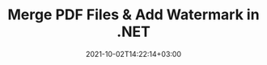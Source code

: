 ---
############################# Static ############################
layout: "autogen"
date: 2021-10-02T14:22:14+03:00
draft: false
path: "total/net/merger/pdf/"

############################# Head ############################
head_title: "Merge & Split PDF Files and Add Watermarks in C# .NET"
head_description: ".NET documents merger library to combine multiple PDF files into a single file by joining selective number of pages or a range of pages from multiple source documents into one."

############################# Header ############################
title: "Merge PDF Files & Add Watermark in .NET"
description: ".NET documents merger API to combine multiple PDF files into a single file by joining selective number of pages or a range of pages from multiple source documents into one. Perform single document operations such as move, remove, rotate, swap and extract pages or split a single PDF document into several resultant documents."

############################# SubMenu ############################
submenu:
    enable: false

############################# Content ############################
content:
    enable: true
    block:
    - title_left: "Merge PDF Files & Add Watermark in C#"
      content_left: |
          Join PDF files in C# .NET and add text or image watermarks to the single resultant document in .NET (C#, VB.NET, ASP.NET & .NET Core) applications.

          -   Instantiate **Merger** with input PDF document
          -   Call **Join** method of **Merger** class instance and pass second source document path
          -   Call **Save** method of **Merger** class instance to save merged document
          -   Instantiate **Watermarker** with merged PDF document as created above
          -   Create the **TextWatermark** object & set watermark properties
          -   Add watermark and save watermarked PDF
          
      title_right: "Source Document Information Extraction"
      content_right: |
          You require `GroupDocs.Merger` & `GroupDocs.Watermark` namespaces to perform single and multiple documents merging operations within PDF, Microsoft Office, HTML, OpenDocument and many other document formats. Explore other [.NET APIs for Office documents](https://products.conholdate.com/total/net/) as offered by Conholdate.Total.
          
          Get the respective assembly files from the [downloads](https://downloads.conholdate.com/total/net) or fetch the whole package from [Nuget](https://www.nuget.org/packages/Conholdate.Total/) to add 'Conholdate.Total` directly in your workspace.
          
      code: |
          ```cs {linenos=false}
          // Merge PDF files using GroupDocs.Merger API
          // Instantiate Merger with input PDF document
          using (Merger merger = new Merger("input1.pdf"))
          {
              // Call Join method of Merger class instance and pass second source document path
              merger.Join("input2.pdf");

              // Call Save method of Merger class instance to save merged document
              merger.Save("merged.pdf");
          }

          // Add text watermark to PDF document
          // Instantiate Watermarker with merged PDF document created above
          // GroupDocs.Merger created Output folder and save merged.pdf there
          // We will load merged.pdf document from Output folder
          using (Watermarker watermarker = new Watermarker("Output/merged.pdf"))
          {
              // Initialize the Font to be used for watermark
              Font font = new Font("Arial", 19, FontStyle.Bold | FontStyle.Italic);

              // Create the TextWatermark object
              TextWatermark watermark = new TextWatermark("my watermark", font);

              // Set watermark properties
              watermark.ForegroundColor = Color.Red;
              watermark.BackgroundColor = Color.Blue;
              watermark.TextAlignment = TextAlignment.Right;
              watermark.Opacity = 0.5;

              // Add watermark and save watermarked PDF
              watermarker.Add(watermark);
              watermarker.Save("output.pdf");
          }
          ```
    - title_left: "Split PDF File & Add Watermarks in .NET"
      content_left: |
          Split a single PDF document to multiple independent documents and insert image or text watermarks to each of the splitted files using C# .NET.

          -   Set output path where files will be saved after splitting
          -   Instantiate **SplitOptions** object with path of splitted file and number of pages to be splitted
          -   Create **Merger** object with input PDF and split using **SplitOptions**
          -   Instantiate **Watermarker** with splitted PDF
          -   Create the **TextWatermark** object & set watermark properties
          -   Add watermark and save watermarked PDF
        
      title_right: "Image Representation of Document Pages"
      content_right: |
          Combine all popular document file formats and generate image representation of the merged document pages in 'PNG', 'JPG' or 'BMP' formats. You can easily preview the complete document as a whole or display some specific pages based on page numbers or page ranges.

          Join popular document file formats on different operating systems such as Windows, Linux or macOS while using platforms such as Windows Azure, Mono and Xamarin.
          
      code: |
          ```cs {linenos=false}
          // Set output path where files will be saved after splitting
          string outputFolder = @"c:\output\";

          // Instantiate SplitOptions object with path of splitted file and number of pages to be splitted
          SplitOptions splitOptions = new SplitOptions(outputFolder + "document_{0}.{1}", new int[] { 1, 2, 4 });

          // Create Merger object with input PDF
          using (Merger merger = new Merger("input.pdf"))
          {
              // Split input PDF using SplitOptions
              merger.Split(splitOptions);
          }

          // Get list of splitted files from output path
          string[] files = Directory.GetFiles(outputFolder);
          // Create counter that will be used for naming output files
          int i = 0;

          // Loop through all splitted files in the output folder
          foreach(string file in files)
          {
              i++; // Increment counter

              // Instantiate Watermarker with splitted PDF
              using (Watermarker watermarker = new Watermarker(file))
              {
                  // Initialize the Font to be used for watermark
                  Font font = new Font("Arial", 19, FontStyle.Bold | FontStyle.Italic);

                  // Create the TextWatermark object
                  TextWatermark watermark = new TextWatermark("my watermark", font);

                  // Set watermark properties
                  watermark.ForegroundColor = Color.Red;
                  watermark.BackgroundColor = Color.Blue;
                  watermark.TextAlignment = TextAlignment.Right;
                  watermark.Opacity = 0.5;

                  // Add watermark and save watermarked PDF
                  watermarker.Add(watermark);
                  watermarker.Save(string.Format("{0}output{1}.pdf",outputFolder,i));
              }
          }
          ```
############################# About Formats ############################
about_formats:
    enable: false
############################# More Formats ############################
more_formats:
    enable: true
    auto: true
############################# Back to top ###############################
back_to_top:
  enable: true
---